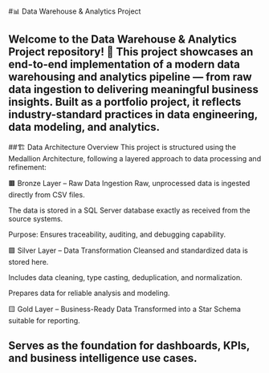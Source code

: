 #📊 Data Warehouse & Analytics Project

Welcome to the Data Warehouse & Analytics Project repository! 🚀
This project showcases an end-to-end implementation of a modern data warehousing and analytics pipeline — from raw data ingestion to delivering meaningful business insights. Built as a portfolio project, it reflects industry-standard practices in data engineering, data modeling, and analytics.
--
##🏗️ Data Architecture Overview
This project is structured using the Medallion Architecture, following a layered approach to data processing and refinement:

🟫 Bronze Layer – Raw Data Ingestion
Raw, unprocessed data is ingested directly from CSV files.

The data is stored in a SQL Server database exactly as received from the source systems.

Purpose: Ensures traceability, auditing, and debugging capability.

🟪 Silver Layer – Data Transformation
Cleansed and standardized data is stored here.

Includes data cleaning, type casting, deduplication, and normalization.

Prepares data for reliable analysis and modeling.

🟨 Gold Layer – Business-Ready Data
Transformed into a Star Schema suitable for reporting.

Serves as the foundation for dashboards, KPIs, and business intelligence use cases.
--
